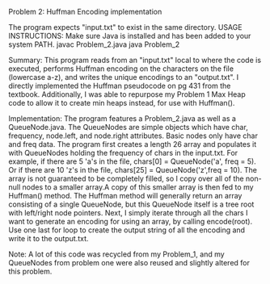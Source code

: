Problem 2: Huffman Encoding implementation

The program expects "input.txt" to exist in the same directory.
USAGE INSTRUCTIONS: Make sure Java is installed and has been added to your system PATH.
	javac Problem_2.java
	java Problem_2

Summary: 
	This program reads from an "input.txt" local to where the code is executed, performs Huffman encoding on the characters on the file (lowercase a-z), and writes the unique encodings to an "output.txt".
	I directly implemented the Huffman pseudocode on pg 431 from the textbook. Additionally, I was able to repurpose my Problem 1 Max Heap code to allow it to create min heaps instead, for use with Huffman().
	 

Implementation:
	The program features a Problem_2.java as well as a QueueNode.java. The QueueNodes are simple objects which have char, frequency, node.left, and node.right attributes. Basic nodes only have char and freq data.
	The program first creates a length 26 array and populates it with QueueNodes holding the frequency of chars in the input.txt. For example, if there are 5 'a's in the file, chars[0] = QueueNode('a', freq = 5).
	Or if there are 10 'z's in the file, chars[25] = QueueNode('z',freq = 10). The array is not guaranteed to be completely filled, so I copy over all of the non-null nodes to a smaller array.A copy of this 
	smaller array is then fed to my Huffman() method. The Huffman method will generally return an array consisting of a single QueueNode, but this QueueNode itself is a tree root with left/right node pointers. Next,
	I simply iterate through all the chars I want to generate an encoding for using an array, by calling encode(root). Use one last for loop to create the output string of all the encoding and write it to the output.txt.

Note: A lot of this code was recycled from my Problem_1, and my QueueNodes from problem one were also reused and slightly altered for this problem.
	